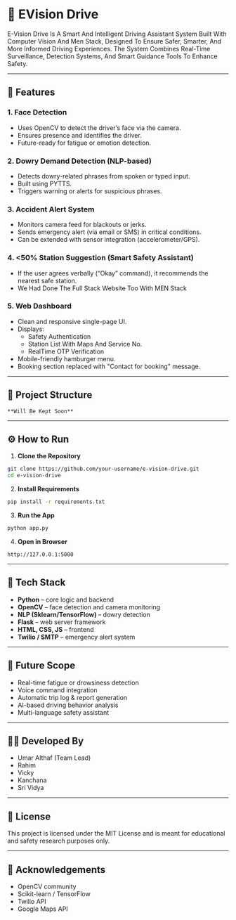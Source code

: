 # 🚗 EVision Drive

E-Vision Drive Is A Smart And Intelligent Driving Assistant System Built With Computer Vision And Men Stack, Designed To Ensure Safer, Smarter, And More Informed Driving Experiences. The System Combines Real-Time Surveillance, Detection Systems, And Smart Guidance Tools To Enhance Safety.


---

## 🌟 Features

### 1. **Face Detection**
- Uses OpenCV to detect the driver’s face via the camera.
- Ensures presence and identifies the driver.
- Future-ready for fatigue or emotion detection.

### 2. **Dowry Demand Detection (NLP-based)**
- Detects dowry-related phrases from spoken or typed input.
- Built using PYTTS.
- Triggers warning or alerts for suspicious phrases.

### 3. **Accident Alert System**
- Monitors camera feed for blackouts or jerks.
- Sends emergency alert (via email or SMS) in critical conditions.
- Can be extended with sensor integration (accelerometer/GPS).

### 4. **<50% Station Suggestion (Smart Safety Assistant)**
- If the user agrees verbally (“Okay” command), it recommends the nearest safe station.
- We Had Done The Full Stack Website Too With MEN Stack

### 5. **Web Dashboard**
- Clean and responsive single-page UI.
- Displays:
  - Safety Authentication
  - Station List With Maps And Service No.
  - RealTime OTP Verification
- Mobile-friendly hamburger menu.
- Booking section replaced with "Contact for booking" message.

---

## 📁 Project Structure

```
**Will Be Kept Soon**
```

---

## ⚙️ How to Run

1. **Clone the Repository**
```bash
git clone https://github.com/your-username/e-vision-drive.git
cd e-vision-drive
```

2. **Install Requirements**
```bash
pip install -r requirements.txt
```

3. **Run the App**
```bash
python app.py
```

4. **Open in Browser**
```
http://127.0.0.1:5000
```

---

## 🧠 Tech Stack

- **Python** – core logic and backend
- **OpenCV** – face detection and camera monitoring
- **NLP (Sklearn/TensorFlow)** – dowry detection
- **Flask** – web server framework
- **HTML, CSS, JS** – frontend
- **Twilio / SMTP** – emergency alert system

---

## 🔮 Future Scope

- Real-time fatigue or drowsiness detection
- Voice command integration
- Automatic trip log & report generation
- AI-based driving behavior analysis
- Multi-language safety assistant

---

## 👨‍💻 Developed By

- Umar Althaf (Team Lead)
- Rahim
- Vicky
- Kanchana
- Sri Vidya

---

## 📜 License

This project is licensed under the MIT License and is meant for educational and safety research purposes only.

---

## 🙏 Acknowledgements

- OpenCV community
- Scikit-learn / TensorFlow
- Twilio API
- Google Maps API
